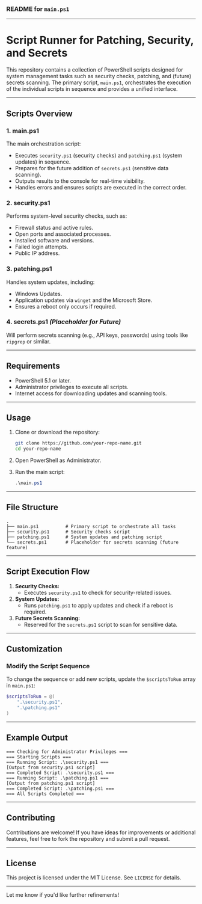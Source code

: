 ### **README for `main.ps1`**

---

# Script Runner for Patching, Security, and Secrets

This repository contains a collection of PowerShell scripts designed for system management tasks such as security checks, patching, and (future) secrets scanning. The primary script, `main.ps1`, orchestrates the execution of the individual scripts in sequence and provides a unified interface.

---

## **Scripts Overview**

### **1. main.ps1**
The main orchestration script:
- Executes `security.ps1` (security checks) and `patching.ps1` (system updates) in sequence.
- Prepares for the future addition of `secrets.ps1` (sensitive data scanning).
- Outputs results to the console for real-time visibility.
- Handles errors and ensures scripts are executed in the correct order.

### **2. security.ps1**
Performs system-level security checks, such as:
- Firewall status and active rules.
- Open ports and associated processes.
- Installed software and versions.
- Failed login attempts.
- Public IP address.

### **3. patching.ps1**
Handles system updates, including:
- Windows Updates.
- Application updates via `winget` and the Microsoft Store.
- Ensures a reboot only occurs if required.

### **4. secrets.ps1** *(Placeholder for Future)*
Will perform secrets scanning (e.g., API keys, passwords) using tools like `ripgrep` or similar.

---

## **Requirements**

- PowerShell 5.1 or later.
- Administrator privileges to execute all scripts.
- Internet access for downloading updates and scanning tools.

---

## **Usage**

1. Clone or download the repository:
   ```bash
   git clone https://github.com/your-repo-name.git
   cd your-repo-name
   ```

2. Open PowerShell as Administrator.

3. Run the main script:
   ```powershell
   .\main.ps1
   ```

---

## **File Structure**

```plaintext
.
├── main.ps1          # Primary script to orchestrate all tasks
├── security.ps1      # Security checks script
├── patching.ps1      # System updates and patching script
└── secrets.ps1       # Placeholder for secrets scanning (future feature)
```

---

## **Script Execution Flow**

1. **Security Checks:**
   - Executes `security.ps1` to check for security-related issues.
2. **System Updates:**
   - Runs `patching.ps1` to apply updates and check if a reboot is required.
3. **Future Secrets Scanning:**
   - Reserved for the `secrets.ps1` script to scan for sensitive data.

---

## **Customization**

### **Modify the Script Sequence**
To change the sequence or add new scripts, update the `$scriptsToRun` array in `main.ps1`:
```powershell
$scriptsToRun = @(
    ".\security.ps1",
    ".\patching.ps1"
)
```

---

## **Example Output**

```plaintext
=== Checking for Administrator Privileges ===
=== Starting Scripts ===
=== Running Script: .\security.ps1 ===
[Output from security.ps1 script]
=== Completed Script: .\security.ps1 ===
=== Running Script: .\patching.ps1 ===
[Output from patching.ps1 script]
=== Completed Script: .\patching.ps1 ===
=== All Scripts Completed ===
```

---

## **Contributing**

Contributions are welcome! If you have ideas for improvements or additional features, feel free to fork the repository and submit a pull request.

---

## **License**

This project is licensed under the MIT License. See `LICENSE` for details.

---

Let me know if you'd like further refinements!